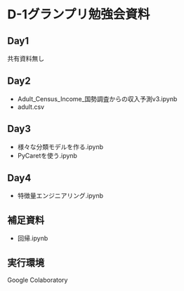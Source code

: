 # D-1グランプリ勉強会資料

## Day1
共有資料無し

## Day2
- Adult_Census_Income_国勢調査からの収入予測v3.ipynb
- adult.csv

## Day3
- 様々な分類モデルを作る.ipynb
- PyCaretを使う.ipynb

## Day4
- 特徴量エンジニアリング.ipynb

## 補足資料
- 回帰.ipynb

## 実行環境
Google Colaboratory
